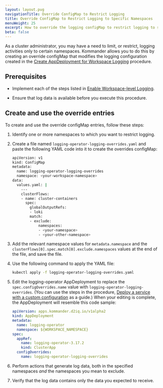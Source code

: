 ```yaml
---
layout: layout.pug
navigationTitle: Override ConfigMap to Restrict Logging
title: Override ConfigMap to Restrict Logging to Specific Namespaces
menuWeight: 25
excerpt: How to override the logging configMap to restrict logging to specific namespaces
beta: false
---
```


<!-- markdownlint-disable MD030 -->

As a cluster administrator, you may have a need to limit, or restrict, logging activities only to certain namespaces. Kommander allows you to do this by creating an override configMap that modifies the logging configuration created in the [Create AppDeployment for Workspace Logging](../../../logging/enable-logging/create-appdeployment-workspace) procedure.

## Prerequisites

-  Implement each of the steps listed in [Enable Workspace-level Logging](../../../logging/enable-logging).

-  Ensure that log data is available before you execute this procedure.

## Create and use the override entries

To create and use the override configMap entries, follow these steps:

1.  Identify one or more namespaces to which you want to restrict logging.

1.  Create a file named `logging-operator-logging-overrides.yaml` and paste the following YAML code into it to create the overrides configMap:

    ```bash
    apiVersion: v1
    kind: ConfigMap
    metadata:
      name: logging-operator-logging-overrides
      namespace: <your-workspace-namespace>
    data:
      values.yaml: |
        ---
        clusterFlows:
        - name: cluster-containers
          spec:
            globalOutputRefs:
            - loki
            match:
            - exclude:
                namespaces:
                - <your-namespace>
                - <your-other-namespace>
    ```

1.  Add the relevant namespace values for `metadata.namespace` and the `clusterFlows[0].spec.match[0].exclude.namespaces` values at the end of the file, and save the file.

1.  Use the following command to apply the YAML file:

    ```bash
    kubectl apply -f logging-operator-logging-overrides.yaml
    ```

1.  Edit the logging-operator AppDeployment to replace the `spec.configOverrides.name` value with `logging-operator-logging-overrides`. (You can use the steps in the procedure, [Deploy a service with a custom configuration](../../../workspaces/applications/platform-applications/application-deployment#deploy-an-application-with-a-custom-configuration) as a guide.) When your editing is complete, the AppDeployment will resemble this code sample:

    ```yaml
    apiVersion: apps.kommander.d2iq.io/v1alpha2
    kind: AppDeployment
    metadata:
      name: logging-operator
      namespace: ${WORKSPACE_NAMESPACE}
    spec:
      appRef:
        name: logging-operator-3.17.2
        kind: ClusterApp
      configOverrides:
        name: logging-operator-logging-overrides
    ```

1.  Perform actions that generate log data, both in the specified namespaces _and_ the namespaces you mean to exclude.

1.  Verify that the log data contains only the data you expected to receive.
